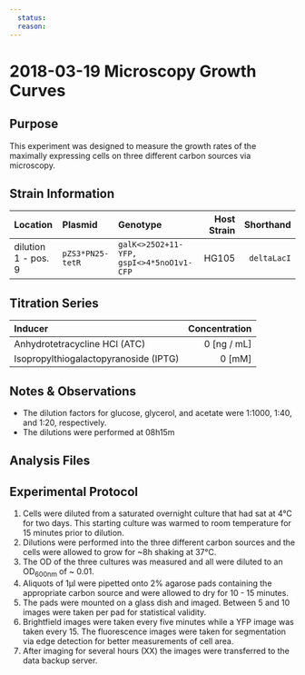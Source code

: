 ```yaml
---
  status:
  reason:
---
```


# 2018-03-19 Microscopy Growth Curves

## Purpose
This experiment was designed to measure the growth rates of the maximally
expressing cells on three different carbon sources via microscopy.

## Strain Information

| Location | Plasmid | Genotype | Host Strain | Shorthand |
| :------- | :------ | :------- | ----------: | --------: |
| dilution 1 - pos. 9 | `pZS3*PN25-tetR`| `galK<>25O2+11-YFP, gspI<>4*5noO1v1-CFP` |  HG105 |`deltaLacI` |

## Titration Series

| Inducer | Concentration |
| :------ | ------------:
| Anhydrotetracycline HCl (ATC) | 0 [ng / mL] |
| Isopropylthiogalactopyranoside (IPTG) | 0 [mM] |

## Notes & Observations
* The dilution factors for glucose, glycerol, and acetate were 1:1000, 1:40, and 1:20, respectively.
* The dilutions were performed at 08h15m

## Analysis Files



## Experimental Protocol
1. Cells were diluted from a saturated overnight culture that had sat at 4°C for two days. This starting culture was warmed to room temperature for 15 minutes prior to dilution.
2. Dilutions were performed into the three different carbon sources and the cells were allowed to grow for ~8h shaking at 37°C.
3. The OD of the three cultures was measured and all were diluted to an OD<sub>600nm</sub> of ~ 0.01.
4. Aliquots of 1µl were pipetted onto 2% agarose pads containing  the appropriate carbon source and were allowed to dry for 10 - 15 minutes.
5. The pads were mounted on a glass dish and imaged. Between 5 and 10 images were taken per pad for statistical validity.
6. Brightfield images were taken every five minutes while a YFP image was taken every 15. The fluorescence images were taken for segmentation via edge detection for better measurements of cell area.
7. After imaging for several hours (XX) the images were transferred to the data backup server.  
